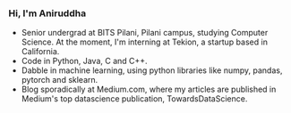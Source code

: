 ### Hi, I'm Aniruddha

- Senior undergrad at BITS Pilani, Pilani campus, studying Computer Science. At the moment, I'm interning at Tekion, a startup based in California.
- Code in Python, Java, C and C++.
- Dabble in machine learning, using python libraries like numpy, pandas, pytorch and sklearn.
- Blog sporadically at Medium.com, where my articles are published in Medium's top datascience publication, TowardsDataScience.




<!--
**Polaris000/Polaris000** is a ✨ _special_ ✨ repository because its `README.md` (this file) appears on your GitHub profile.

Here are some ideas to get you started:

- 🔭 I’m currently working on ...
- 🌱 I’m currently learning ...
- 👯 I’m looking to collaborate on ...
- 🤔 I’m looking for help with ...
- 💬 Ask me about ...
- 📫 How to reach me: ...
- 😄 Pronouns: ...
- ⚡ Fun fact: ...
-->
